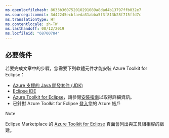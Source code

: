 ```yaml
---
ms.openlocfilehash: 8633b360752010291089a8dad4b13797ffb032e7
ms.sourcegitcommit: 3d42245ecbfaeda31abba5f3f813b28f715ffd7c
ms.translationtype: HT
ms.contentlocale: zh-TW
ms.lasthandoff: 08/12/2019
ms.locfileid: "68700784"
---
```

## <a name="prerequisites"></a>必要條件

若要完成文章中的步驟，您需要下列軟體元件才能安裝 Azure Toolkit for Eclipse：

* [Azure 支援的 Java 開發套件 (JDK)](https://aka.ms/azure-jdks)
* [Eclipse IDE](http://www.eclipse.org/downloads/)
* [Azure Toolkit for Eclipse](https://marketplace.eclipse.org/content/azure-toolkit-eclipse)，請參閱[安裝指南](../eclipse/azure-toolkit-for-eclipse-installation.md)以取得詳細資訊。
* 已針對 Azure Toolkit for Eclipse [登入](../eclipse/azure-toolkit-for-eclipse-sign-in-instructions.md)您的 Azure 帳戶

> [!NOTE]
> 
> Eclipse Marketplace 的 [Azure Toolkit for Eclipse](http://marketplace.eclipse.org/content/azure-toolkit-eclipse) 頁面會列出與工具組相容的組建。
> 

<!--
> [!IMPORTANT]
> 
> If you are using the Azure Toolkit for Eclipse on Windows, the toolkit requires installing the Azure SDK 2.9.6 or later in order to use the Azure emulator. You have two options for installing the Azure SDK:
> 
> * You can download and install the Azure SDK by using the [Web Platform Installer (WebPI)](http://go.microsoft.com/fwlink/?LinkID=252838).
> * If you do not have the Azure SDK installed when you create your first Azure deployment project, you will be prompted to automatically download install the requisite version of the Azure SDK.
> 
> Note that the Azure SDK is required on Windows only.
> 
-->

